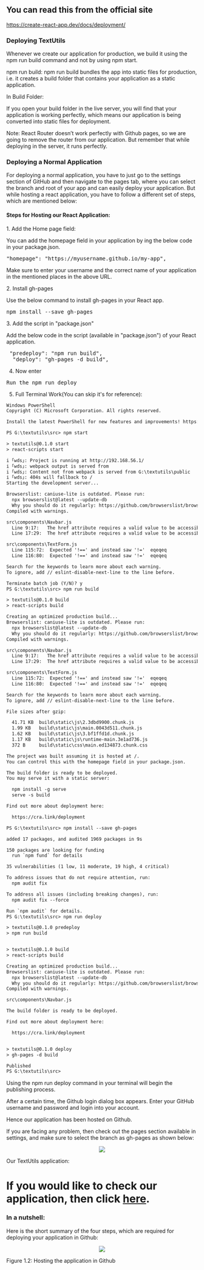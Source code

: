 
## You can read this from the official site

https://create-react-app.dev/docs/deployment/

<h3><strong>Deploying TextUtils</strong></h3>


<p>
Whenever we create our application for production, we build it using the npm run build command and not by using npm start.
</p>
<p>
npm run build: npm run build bundles the app into static files for production, i.e. it creates a build folder that contains your application as a static application.
</p>
<p>
In Build Folder:
</p>
<p>
If you open your build folder in the live server, you will find that your application is working perfectly, which means our application is being converted into static files for deployment.
</p>
<p>
Note: React Router doesn’t work perfectly with Github pages, so we are going to remove the router from our application. But remember that while deploying in the server, it runs perfectly.
</p>
<h3><strong>Deploying a Normal Application</strong></h3>


<p>
For deploying a normal application, you have to just go to the settings section of GitHub and then navigate to the pages tab, where you can select the branch and root of your app and can easily deploy your application. But while hosting a react application, you have to follow a different set of steps, which are mentioned below:
</p>
<h4><strong>Steps for Hosting our React Application:</strong></h4>


<p>
1. Add the Home page field:
</p>
<p>
You can add the homepage field in your application by ing the below code in your package.json.
</p>



<pre class="prettyprint">"homepage": "https://myusername.github.io/my-app",
</pre>


<p>
Make sure to enter your username and the correct name of your application in the mentioned places in the above URL.
</p>
<p>
2. Install gh-pages
</p>
<p>
Use the below command to install gh-pages in your React app.
</p>



<pre class="prettyprint">npm install --save gh-pages
</pre>


<p>
3. Add the script in "package.json"
</p>
<p>
Add the below code in the script (available in "package.json") of your React application.
</p>



<pre class="prettyprint"> "predeploy": "npm run build",
  "deploy": "gh-pages -d build",
</pre>

4. Now enter 

<pre class="prettyprint">
Run the npm run deploy
</pre>
<p>

5. Full Terminal Work(You can skip it's for reference):

```html
Windows PowerShell
Copyright (C) Microsoft Corporation. All rights reserved.

Install the latest PowerShell for new features and improvements! https://aka.ms/PSWindows

PS G:\textutils\src> npm start

> textutils@0.1.0 start
> react-scripts start

i ｢wds｣: Project is running at http://192.168.56.1/
i ｢wds｣: webpack output is served from 
i ｢wds｣: Content not from webpack is served from G:\textutils\public
i ｢wds｣: 404s will fallback to /
Starting the development server...

Browserslist: caniuse-lite is outdated. Please run:
  npx browserslist@latest --update-db
  Why you should do it regularly: https://github.com/browserslist/browserslist#browsers-data-updating
Compiled with warnings.

src\components\Navbar.js
  Line 9:17:   The href attribute requires a valid value to be accessible. Provide a valid, navigable address as the href value. If you cannot provide a valid href, but still need the element to resemble a link, use a button and change it with appropriate styles. Learn more: https://github.com/evcohen/eslint-plugin-jsx-a11y/blob/master/docs/rules/anchor-is-valid.md  jsx-a11y/anchor-is-valid
  Line 17:29:  The href attribute requires a valid value to be accessible. Provide a valid, navigable address as the href value. If you cannot provide a valid href, but still need the element to resemble a link, use a button and change it with appropriate styles. Learn more: https://github.com/evcohen/eslint-plugin-jsx-a11y/blob/master/docs/rules/anchor-is-valid.md  jsx-a11y/anchor-is-valid

src\components\TextForm.js
  Line 115:72:  Expected '!==' and instead saw '!='  eqeqeq
  Line 116:80:  Expected '!==' and instead saw '!='  eqeqeq

Search for the keywords to learn more about each warning.
To ignore, add // eslint-disable-next-line to the line before.

Terminate batch job (Y/N)? y
PS G:\textutils\src> npm run build 

> textutils@0.1.0 build
> react-scripts build

Creating an optimized production build...
Browserslist: caniuse-lite is outdated. Please run:
  npx browserslist@latest --update-db
  Why you should do it regularly: https://github.com/browserslist/browserslist#browsers-data-updating
Compiled with warnings.

src\components\Navbar.js
  Line 9:17:   The href attribute requires a valid value to be accessible. Provide a valid, navigable address as the href value. If you cannot provide a valid href, but still need the element to resemble a link, use a button and change it with appropriate styles. Learn more: https://github.com/evcohen/eslint-plugin-jsx-a11y/blob/master/docs/rules/anchor-is-valid.md  jsx-a11y/anchor-is-valid
  Line 17:29:  The href attribute requires a valid value to be accessible. Provide a valid, navigable address as the href value. If you cannot provide a valid href, but still need the element to resemble a link, use a button and change it with appropriate styles. Learn more: https://github.com/evcohen/eslint-plugin-jsx-a11y/blob/master/docs/rules/anchor-is-valid.md  jsx-a11y/anchor-is-valid

src\components\TextForm.js
  Line 115:72:  Expected '!==' and instead saw '!='  eqeqeq
  Line 116:80:  Expected '!==' and instead saw '!='  eqeqeq

Search for the keywords to learn more about each warning.
To ignore, add // eslint-disable-next-line to the line before.

File sizes after gzip:

  41.71 KB  build\static\js\2.3dbd9900.chunk.js
  1.99 KB   build\static\js\main.0043d511.chunk.js
  1.62 KB   build\static\js\3.bf1ffd1d.chunk.js
  1.17 KB   build\static\js\runtime-main.3e1ad736.js
  372 B     build\static\css\main.ed134873.chunk.css

The project was built assuming it is hosted at /.
You can control this with the homepage field in your package.json.

The build folder is ready to be deployed.
You may serve it with a static server:

  npm install -g serve
  serve -s build

Find out more about deployment here:

  https://cra.link/deployment

PS G:\textutils\src> npm install --save gh-pages

added 17 packages, and audited 1969 packages in 9s

150 packages are looking for funding
  run `npm fund` for details

35 vulnerabilities (1 low, 11 moderate, 19 high, 4 critical)

To address issues that do not require attention, run:
  npm audit fix

To address all issues (including breaking changes), run:
  npm audit fix --force

Run `npm audit` for details.
PS G:\textutils\src> npm run deploy

> textutils@0.1.0 predeploy
> npm run build


> textutils@0.1.0 build
> react-scripts build

Creating an optimized production build...
Browserslist: caniuse-lite is outdated. Please run:
  npx browserslist@latest --update-db
  Why you should do it regularly: https://github.com/browserslist/browserslist#browsers-data-updating
Compiled with warnings.

src\components\Navbar.js

The build folder is ready to be deployed.

Find out more about deployment here:

  https://cra.link/deployment


> textutils@0.1.0 deploy
> gh-pages -d build

Published
PS G:\textutils\src>

```


Using the npm run deploy command in your terminal will begin the publishing process.
</p>
<p>
After a certain time, the Github login dialog box appears. Enter your GitHub username and password and login into your account.
</p>
<p>
Hence our application has been hosted on Github.
</p>
<p>
If you are facing any problem, then check out the pages section available in settings, and make sure to select the branch as gh-pages as shown below:
</p>
<p align="center">
        <img src="https://github.com/Subham-Maity/react-js-bootcamp/blob/master/14.Building%20+%20Hosting%20React%20App%20For%20free%20on%20Github%20Pages/image(ignore)/1.png?raw=true "/>
        </p>

<p>
Our TextUtils application:
</p>

# If you would like to check our application, then click <a href="https://subham-maity.github.io/textutils/">here</a>.

<h3><strong>In a nutshell:</strong></h3>


<p>
Here is the short summary of the four steps, which are required for deploying your application in Github:
</p>
<p>
<p align="center">
        <img src="https://github.com/Subham-Maity/react-js-bootcamp/blob/master/14.Building%20+%20Hosting%20React%20App%20For%20free%20on%20Github%20Pages/image(ignore)/2.png?raw=true "/>
        </p>
Figure 1.2: Hosting the application in Github
</p>

